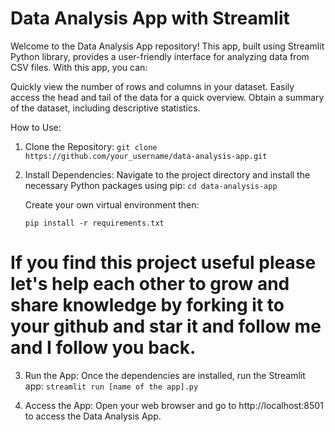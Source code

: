 # Data Analysis App with Streamlit

Welcome to the Data Analysis App repository! This app, built using Streamlit Python library, provides a user-friendly interface for analyzing data from CSV files. With this app, you can:

Quickly view the number of rows and columns in your dataset.
Easily access the head and tail of the data for a quick overview.
Obtain a summary of the dataset, including descriptive statistics.

How to Use:
1. Clone the Repository:
   ```git clone https://github.com/your_username/data-analysis-app.git```

   
3. Install Dependencies:
   Navigate to the project directory and install the necessary Python packages using pip:
   ```cd data-analysis-app```
   
   Create your own virtual environment
   then:
   
   ```pip install -r requirements.txt```


# If you find this project useful please let's help each other to grow and share knowledge by forking it to your github and star it and follow me and I follow you back.
  
3. Run the App:
Once the dependencies are installed, run the Streamlit app:
```streamlit run [name of the app].py```


4. Access the App:
Open your web browser and go to http://localhost:8501 to access the Data Analysis App.
